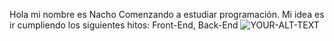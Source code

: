 Hola mi nombre es Nacho
Comenzando a estudiar programación.
Mi idea es ir cumpliendo los siguientes hitos: Front-End, Back-End
<picture>
 <source media="(prefers-color-scheme: dark)" srcset="YOUR-DARKMODE-IMAGE">
 <img alt="YOUR-ALT-TEXT" src="https://encrypted-tbn0.gstatic.com/images?q=tbn:ANd9GcRngfFU8gBkvUyhQruiZ4x3aKVMDLYwUfye9g&usqp=CAU">
</picture>
